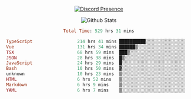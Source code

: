 <!DOCTYPE html>
<body>
<div align="center">

  [![Discord Presence](https://lanyard.cnrad.dev/api/576097150359044106)](https://discord.com/users/576097150359044106)
  
  ![Github Stats](https://github-readme-stats.vercel.app/api?username=verycrunchy&show_icons=true&theme=radical)

<!--START_SECTION:waka-->

```ruby
Total Time: 529 hrs 31 mins

TypeScript                 214 hrs 41 mins ██████████░░░░░░░░░░░░░░░   40.55 %
Vue                        131 hrs 34 mins ██████▒░░░░░░░░░░░░░░░░░░   24.85 %
TSX                        68 hrs 59 mins  ███▒░░░░░░░░░░░░░░░░░░░░░   13.03 %
JSON                       28 hrs 38 mins  █▒░░░░░░░░░░░░░░░░░░░░░░░   05.41 %
JavaScript                 24 hrs 29 mins  █░░░░░░░░░░░░░░░░░░░░░░░░   04.62 %
Bash                       10 hrs 50 mins  ▓░░░░░░░░░░░░░░░░░░░░░░░░   02.05 %
unknown                    10 hrs 23 mins  ▒░░░░░░░░░░░░░░░░░░░░░░░░   01.96 %
HTML                       6 hrs 52 mins   ▒░░░░░░░░░░░░░░░░░░░░░░░░   01.30 %
Markdown                   6 hrs 9 mins    ▒░░░░░░░░░░░░░░░░░░░░░░░░   01.16 %
YAML                       6 hrs 7 mins    ▒░░░░░░░░░░░░░░░░░░░░░░░░   01.16 %
```

<!--END_SECTION:waka-->
</div>
</body>
</html>

